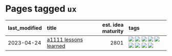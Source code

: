 # Pages tagged `ux`

|last_modified|title|est. idea maturity|tags
|:---|:---|---:|:---|
|2023-04-24|[a1111 lessons learned](../a1111_lessons_learned.md)|2801|[![](https://img.shields.io/badge/tag-apt_registry-e168be)](../tags/apt_registry.md) [![](https://img.shields.io/badge/tag-curation-12eec5)](../tags/curation.md) [![](https://img.shields.io/badge/tag-discoverability-ea1833)](../tags/discoverability.md) [![](https://img.shields.io/badge/tag-documentation-96f12e)](../tags/documentation.md) [![](https://img.shields.io/badge/tag-experimental-fda5ff)](../tags/experimental.md) [![](https://img.shields.io/badge/tag-extensions-5e378d)](../tags/extensions.md) [![](https://img.shields.io/badge/tag-opensource-a4124b)](../tags/opensource.md) [![](https://img.shields.io/badge/tag-tooling-96f021)](../tags/tooling.md) [![](https://img.shields.io/badge/tag-ux-394ee4)](../tags/ux.md)|